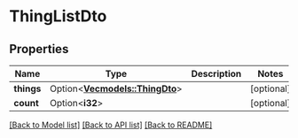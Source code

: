 # ThingListDto

## Properties

Name | Type | Description | Notes
------------ | ------------- | ------------- | -------------
**things** | Option<[**Vec<models::ThingDto>**](ThingDTO.md)> |  | [optional]
**count** | Option<**i32**> |  | [optional]

[[Back to Model list]](../README.md#documentation-for-models) [[Back to API list]](../README.md#documentation-for-api-endpoints) [[Back to README]](../README.md)



